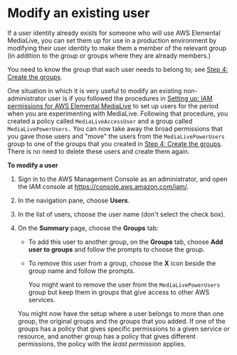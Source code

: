 # Modify an existing user<a name="setup-user-modify-user"></a>

If a user identity already exists for someone who will use AWS Elemental MediaLive, you can set them up for use in a production environment by modifying their user identity to make them a member of the relevant group \(in addition to the group or groups where they are already members\.\)

You need to know the group that each user needs to belong to; see [Step 4: Create the groups](setup-user-step-4.md)\.

One situation in which it is very useful to modify an existing non\-administrator user is if you followed the procedures in [Setting up: IAM permissions for AWS Elemental MediaLive](setting-up.md) to set up users for the period when you are experimenting with MediaLive\. Following that procedure, you created a policy called `MediaLiveAccessUser` and a group called `MediaLivePowerUsers.` You can now take away the broad permissions that you gave those users and "move" the users from the `MediaLivePowerUsers` group to one of the groups that you created in [Step 4: Create the groups](setup-user-step-4.md)\. There is no need to delete these users and create them again\.

**To modify a user**

1. Sign in to the AWS Management Console as an administrator, and open the IAM console at [https://console\.aws\.amazon\.com/iam/](https://console.aws.amazon.com/iam/)\.

1. In the navigation pane, choose **Users**\.

1. In the list of users, choose the user name \(don't select the check box\)\. 

1. On the **Summary** page, choose the **Groups** tab:
   + To add this user to another group, on the **Groups** tab, choose **Add user to groups** and follow the prompts to choose the group\. 
   + To remove this user from a group, choose the **X** icon beside the group name and follow the prompts\.

     You might want to remove the user from the `MediaLivePowerUsers` group but keep them in groups that give access to other AWS services\.

   You might now have the setup where a user belongs to more than one group, the original groups and the groups that you added\. If one of the groups has a policy that gives specific permissions to a given service or resource, and another group has a policy that gives different permissions, the policy with the *least permission* applies\.
